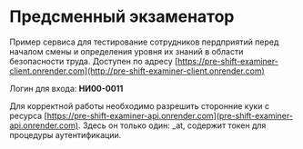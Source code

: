 # Предсменный экзаменатор

Пример сервиса для тестирование сотрудников пердприятий перед началом смены и определения уровня их знаний в области безопасности труда.
Доступен по адресу [https://pre-shift-examiner-client.onrender.com](http://pre-shift-examiner-client.onrender.com)

Логин для входа: **НИ00-0011**

Для корректной работы необходимо разрешить сторонние куки с ресурса [https://pre-shift-examiner-api.onrender.com](pre-shift-examiner-api.onrender.com). 
Здесь он только один: _at, содержит токен для процедуры аутентификации. 
